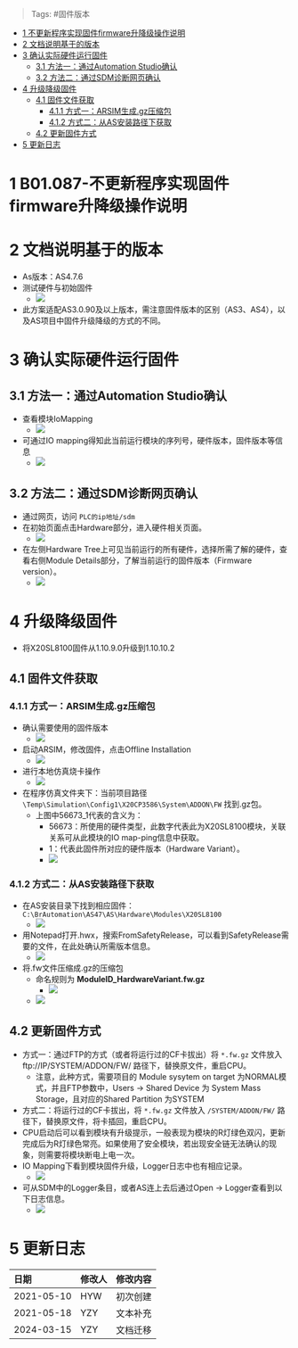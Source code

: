 > Tags: #固件版本

- [1 不更新程序实现固件firmware升降级操作说明](#1%20%E4%B8%8D%E6%9B%B4%E6%96%B0%E7%A8%8B%E5%BA%8F%E5%AE%9E%E7%8E%B0%E5%9B%BA%E4%BB%B6firmware%E5%8D%87%E9%99%8D%E7%BA%A7%E6%93%8D%E4%BD%9C%E8%AF%B4%E6%98%8E)
- [2 文档说明基于的版本](#2%20%E6%96%87%E6%A1%A3%E8%AF%B4%E6%98%8E%E5%9F%BA%E4%BA%8E%E7%9A%84%E7%89%88%E6%9C%AC)
- [3 确认实际硬件运行固件](#3%20%E7%A1%AE%E8%AE%A4%E5%AE%9E%E9%99%85%E7%A1%AC%E4%BB%B6%E8%BF%90%E8%A1%8C%E5%9B%BA%E4%BB%B6)
	- [3.1 方法一：通过Automation Studio确认](#3.1%20%E6%96%B9%E6%B3%95%E4%B8%80%EF%BC%9A%E9%80%9A%E8%BF%87Automation%20Studio%E7%A1%AE%E8%AE%A4)
	- [3.2 方法二：通过SDM诊断网页确认](#3.2%20%E6%96%B9%E6%B3%95%E4%BA%8C%EF%BC%9A%E9%80%9A%E8%BF%87SDM%E8%AF%8A%E6%96%AD%E7%BD%91%E9%A1%B5%E7%A1%AE%E8%AE%A4)
- [4 升级降级固件](#4%20%E5%8D%87%E7%BA%A7%E9%99%8D%E7%BA%A7%E5%9B%BA%E4%BB%B6)
	- [4.1 固件文件获取](#4.1%20%E5%9B%BA%E4%BB%B6%E6%96%87%E4%BB%B6%E8%8E%B7%E5%8F%96)
		- [4.1.1 方式一：ARSIM生成.gz压缩包](#4.1.1%20%E6%96%B9%E5%BC%8F%E4%B8%80%EF%BC%9AARSIM%E7%94%9F%E6%88%90.gz%E5%8E%8B%E7%BC%A9%E5%8C%85)
		- [4.1.2 方式二：从AS安装路径下获取](#4.1.2%20%E6%96%B9%E5%BC%8F%E4%BA%8C%EF%BC%9A%E4%BB%8EAS%E5%AE%89%E8%A3%85%E8%B7%AF%E5%BE%84%E4%B8%8B%E8%8E%B7%E5%8F%96)
	- [4.2 更新固件方式](#4.2%20%E6%9B%B4%E6%96%B0%E5%9B%BA%E4%BB%B6%E6%96%B9%E5%BC%8F)
- [5 更新日志](#5%20%E6%9B%B4%E6%96%B0%E6%97%A5%E5%BF%97)

# 1 B01.087-不更新程序实现固件firmware升降级操作说明

# 2 文档说明基于的版本

- As版本：AS4.7.6
- 测试硬件与初始固件
    - ![](FILES/087不更新程序实现固件firmware升降级操作说明/image-20240315212838255.png)
- 此方案适配AS3.0.90及以上版本，需注意固件版本的区别（AS3、AS4），以及AS项目中固件升级降级的方式的不同。

# 3 确认实际硬件运行固件

## 3.1 方法一：通过Automation Studio确认

- 查看模块IoMapping
    - ![](FILES/087不更新程序实现固件firmware升降级操作说明/image-20240315212917973.png)
- 可通过IO mapping得知此当前运行模块的序列号，硬件版本，固件版本等信息
    - ![](FILES/087不更新程序实现固件firmware升降级操作说明/image-20240315212940076.png)

## 3.2 方法二：通过SDM诊断网页确认

- 通过网页，访问 `PLC的ip地址/sdm`
- 在初始页面点击Hardware部分，进入硬件相关页面。
    - ![](FILES/087不更新程序实现固件firmware升降级操作说明/image-20240315213025817.png)
- 在左侧Hardware Tree上可见当前运行的所有硬件，选择所需了解的硬件，查看右侧Module Details部分，了解当前运行的固件版本（Firmware version）。
    - ![](FILES/087不更新程序实现固件firmware升降级操作说明/image-20240315213045802.png)

# 4 升级降级固件

- 将X20SL8100固件从1.10.9.0升级到1.10.10.2

## 4.1 固件文件获取

### 4.1.1 方式一：ARSIM生成.gz压缩包

- 确认需要使用的固件版本
    - ![](FILES/087不更新程序实现固件firmware升降级操作说明/image-20240315214657213.png)
- 启动ARSIM，修改固件，点击Offline Installation
    - ![](FILES/087不更新程序实现固件firmware升降级操作说明/image-20240315214845125.png)
- 进行本地仿真烧卡操作
    - ![](FILES/087不更新程序实现固件firmware升降级操作说明/image-20240315214909944.png)
- 在程序仿真文件夹下：当前项目路径 `\Temp\Simulation\Config1\X20CP3586\System\ADDON\FW` 找到.gz包。
    - 上图中56673_1代表的含义为：
        - 56673：所使用的硬件类型，此数字代表此为X20SL8100模块，关联关系可从此模块的IO map-ping信息中获取。
        - 1：代表此固件所对应的硬件版本（Hardware Variant）。
        - ![](FILES/087不更新程序实现固件firmware升降级操作说明/image-20240315215106395.png)

### 4.1.2 方式二：从AS安装路径下获取

- 在AS安装目录下找到相应固件：`C:\BrAutomation\AS47\AS\Hardware\Modules\X20SL8100`
    - ![](FILES/087不更新程序实现固件firmware升降级操作说明/image-20240315214027171.png)
- 用Notepad打开.hwx，搜索FromSafetyRelease，可以看到SafetyRelease需要的文件，在此处确认所需版本信息。
    - ![](FILES/087不更新程序实现固件firmware升降级操作说明/image-20240315214214074.png)
- 将.fw文件压缩成.gz的压缩包
    - 命名规则为 **ModuleID_HardwareVariant.fw.gz**
        - ![](FILES/087不更新程序实现固件firmware升降级操作说明/image-20240315215106395.png)
    - ![](FILES/087不更新程序实现固件firmware升降级操作说明/image-20240315214334878.png)

## 4.2 更新固件方式

- 方式一：通过FTP的方式（或者将运行过的CF卡拔出）将 `*.fw.gz` 文件放入 ftp://IP/SYSTEM/ADDON/FW/ 路径下，替换原文件，重启CPU。
    - 注意，此种方式，需要项目的 Module sysytem on target 为NORMAL模式，并且FTP参数中，Users → Shared Device 为 System Mass Storage，且对应的Shared Partition 为SYSTEM
- 方式二：将运行过的CF卡拔出，将 `*.fw.gz` 文件放入 `/SYSTEM/ADDON/FW/` 路径下，替换原文件，将卡插回，重启CPU。
- CPU启动后可以看到模块有升级提示，一般表现为模块的R灯绿色双闪，更新完成后为R灯绿色常亮。如果使用了安全模块，若出现安全链无法确认的现象，则需要将模块断电上电一次。
- IO Mapping下看到模块固件升级，Logger日志中也有相应记录。
    - ![](FILES/087不更新程序实现固件firmware升降级操作说明/image-20240315215631268.png)
- 可从SDM中的Logger条目，或者AS连上去后通过Open → Logger查看到以下日志信息。
    - ![](FILES/087不更新程序实现固件firmware升降级操作说明/image-20240315215657535.png)

# 5 更新日志

| 日期         | 修改人 | 修改内容 |
| :--------- | :-- | :--- |
| 2021-05-10 | HYW | 初次创建 |
| 2021-05-18 | YZY | 文本补充 |
| 2024-03-15 | YZY | 文档迁移 |
